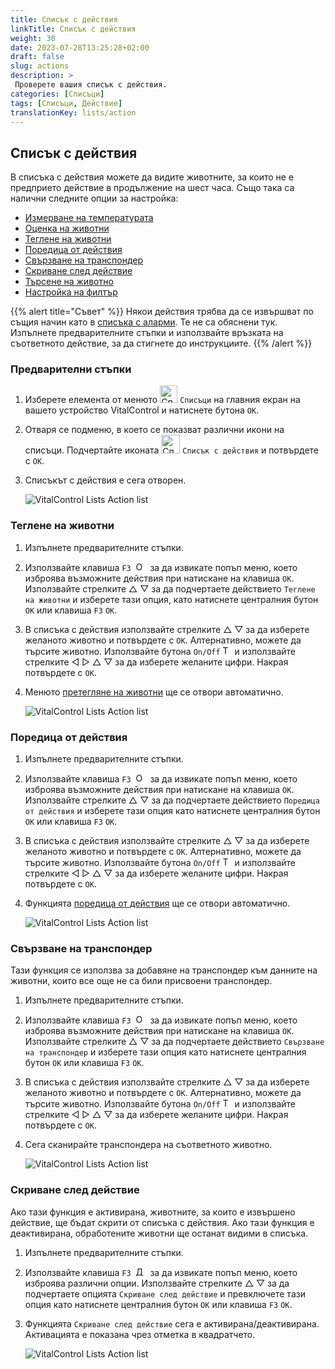 ```yaml
---
title: Списък с действия
linkTitle: Списък с действия
weight: 30
date: 2023-07-28T13:25:28+02:00
draft: false
slug: actions
description: >
 Проверете вашия списък с действия.
categories: [Списъци]
tags: [Списъци, Действие]
translationKey: lists/action
---
```

## Списък с действия

В списъка с действия можете да видите животните, за които не е предприето действие в продължение на шест часа. Също така са налични следните опции за настройка:

- [Измерване на температурата](../alarm/#take-temperature)
- [Оценка на животни](../alarm/#rate-animal)
- [Теглене на животни](#weigh-animals)
- [Поредица от действия](#chain-of-action)
- [Свързване на транспондер](#link-transponder)
- [Скриване след действие](#hide-after-action)
- [Търсене на животно](../alarm/#search-animal)
- [Настройка на филтър](../alarm/#set-filter)

{{% alert title="Съвет" %}}
Някои действия трябва да се извършват по същия начин като в [списъка с аларми](../alarm). Те не са обяснени тук. Изпълнете предварителните стъпки и използвайте връзката на съответното действие, за да стигнете до инструкциите.
{{% /alert %}}

### Предварителни стъпки

1. Изберете елемента от менюто <img src="/icons/main/lists.svg" width="28" align="bottom" alt="Списъци" />  `Списъци` на главния екран на вашето устройство VitalControl и натиснете бутона `OK`.

2. Отваря се подменю, в което се показват различни икони на списъци. Подчертайте иконата <img src="/icons/lists/actionlist.svg" width="30" align="bottom" alt="Списък с действия" /> `Списък с действия` и потвърдете с `OK`.

3. Списъкът с действия е сега отворен.

   ![VitalControl Lists Action list](../images/firststeps3.png "Предварителни стъпки")

### Теглене на животни

1. Изпълнете предварителните стъпки.

2. Използвайте клавиша `F3` &nbsp;<img src="/icons/footer/open-popup.svg" width="15" align="bottom" alt="Отваряне на попъп" />&nbsp; за да извикате попъп меню, което изброява възможните действия при натискане на клавиша `OK`. Използвайте стрелките △ ▽ за да подчертаете действието `Теглене на животни` и изберете тази опция, като натиснете централния бутон `OK` или клавиша `F3` `OK`.

3. В списъка с действия използвайте стрелките △ ▽ за да изберете желаното животно и потвърдете с `OK`. Алтернативно, можете да търсите животно. Използвайте бутона `On/Off` <img src="/icons/footer/search.svg" width="15" align="bottom" alt="Търсене" /> и използвайте стрелките ◁ ▷ △ ▽ за да изберете желаните цифри. Накрая потвърдете с `OK`.

4. Менюто [претегляне на животни](..) ще се отвори автоматично.

   ![VitalControl Lists Action list](../images/weightanimals.png "Претегляне на животни")

### Поредица от действия

1. Изпълнете предварителните стъпки.

2. Използвайте клавиша `F3` &nbsp;<img src="/icons/footer/open-popup.svg" width="15" align="bottom" alt="Отвори попъп" />&nbsp; за да извикате попъп меню, което изброява възможните действия при натискане на клавиша `OK`. Използвайте стрелките △ ▽ за да подчертаете действието `Поредица от действия` и изберете тази опция като натиснете централния бутон `OK` или клавиша `F3` `OK`.

3. В списъка с действия използвайте стрелките △ ▽ за да изберете желаното животно и потвърдете с `OK`. Алтернативно, можете да търсите животно. Използвайте бутона `On/Off` <img src="/icons/footer/search.svg" width="15" align="bottom" alt="Търсене" /> и използвайте стрелките ◁ ▷ △ ▽ за да изберете желаните цифри. Накрая потвърдете с `OK`.

4. Функцията [поредица от действия](../../chain-of-actions) ще се отвори автоматично.

   ![VitalControl Lists Action list](../images/chainofaction.png "Поредица от действия")

### Свързване на транспондер

Тази функция се използва за добавяне на транспондер към данните на животни, които все още не са били присвоени транспондер.

1. Изпълнете предварителните стъпки.

2. Използвайте клавиша `F3` &nbsp;<img src="/icons/footer/open-popup.svg" width="15" align="bottom" alt="Отвори попъп" />&nbsp; за да извикате попъп меню, което изброява възможните действия при натискане на клавиша `OK`. Използвайте стрелките △ ▽ за да подчертаете действието `Свързване на транспондер` и изберете тази опция като натиснете централния бутон `OK` или клавиша `F3` `OK`.

3. В списъка с действия използвайте стрелките △ ▽ за да изберете желаното животно и потвърдете с `OK`. Алтернативно, можете да търсите животно. Използвайте бутона `On/Off` <img src="/icons/footer/search.svg" width="15" align="bottom" alt="Търсене" /> и използвайте стрелките ◁ ▷ △ ▽ за да изберете желаните цифри. Накрая потвърдете с `OK`.

4. Сега сканирайте транспондера на съответното животно.

   ![VitalControl Lists Action list](../images/linktransponder.png "Свързване на транспондер")

### Скриване след действие

Ако тази функция е активирана, животните, за които е извършено действие, ще бъдат скрити от списъка с действия. Ако тази функция е деактивирана, обработените животни ще останат видими в списъка.

1. Изпълнете предварителните стъпки.

2. Използвайте клавиша `F3` &nbsp;<img src="/icons/footer/open-popup.svg" width="15" align="bottom" alt="Действия" />&nbsp; за да извикате попъп меню, което изброява различни опции. Използвайте стрелките △ ▽ за да подчертаете опцията `Скриване след действие` и превключете тази опция като натиснете централния бутон `OK` или клавиша `F3` `OK`.

3. Функцията `Скриване след действие` сега е активирана/деактивирана. Активацията е показана чрез отметка в квадратчето.

   ![VitalControl Lists Action list](../images/hideafteraction.png "Скриване след действие")
